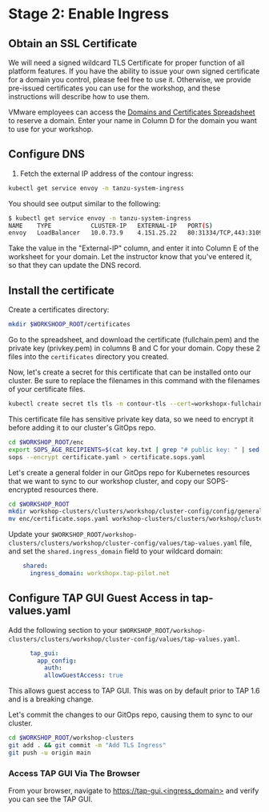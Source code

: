 # Stage 2: Enable Ingress

## Obtain an SSL Certificate

We will need a signed wildcard TLS Certificate for proper function of all platform features. If you have the ability to issue your own signed certificate for a domain you control, please feel free to use it. Otherwise, we provide pre-issued certificates you can use for the workshop, and these instructions will describe how to use them.

VMware employees can access the [Domains and Certificates Spreadsheet](https://onevmw.sharepoint.com/:x:/s/TanzuApplicationPlatformTAPTSL/EcyhihIXXdxHoagtOm9x_SEB3yNIce8OjDtnhRtJlPkgZw?e=Ph4e4p) to reserve a domain. Enter your name in Column D for the domain you want to use for your workshop.

## Configure DNS

1. Fetch the external IP address of the contour ingress:

```bash
kubectl get service envoy -n tanzu-system-ingress
```

You should see output similar to the following:

```bash
$ kubectl get service envoy -n tanzu-system-ingress
NAME    TYPE           CLUSTER-IP   EXTERNAL-IP   PORT(S)                      AGE
envoy   LoadBalancer   10.0.73.9    4.151.25.22   80:31334/TCP,443:31095/TCP   5d19h
```

Take the value in the "External-IP" column, and enter it into Column E of the worksheet for your domain. Let the instructor know that you've entered it, so that they can update the DNS record.

## Install the certificate

Create a certificates directory:
```bash
mkdir $WORKSHOOP_ROOT/certificates
```
Go to the spreadsheet, and download the certificate (fullchain.pem) and the private key (privkey.pem) in columns B and C for your domain. Copy these 2 files into the `certificates` directory you created.

Now, let's create a secret for this certificate that can be installed onto our cluster. Be sure to replace the filenames in this command with the filenames of your certificate files.
```bash
kubectl create secret tls tls -n contour-tls --cert=workshopx-fullchain.pem --key=workshopx-privkey.pem --dry-run=client -o yaml > ../enc/certificate.yaml
```

This certificate file has sensitive private key data, so we need to encrypt it before adding it to our cluster's GitOps repo.

```bash
cd $WORKSHOP_ROOT/enc
export SOPS_AGE_RECIPIENTS=$(cat key.txt | grep "# public key: " | sed 's/# public key: //')
sops --encrypt certificate.yaml > certificate.sops.yaml
```

Let's create a general folder in our GitOps repo for Kubernetes resources that we want to sync to our workshop cluster, and copy our SOPS-encrypted resources there.

```bash
cd $WORKSHOP_ROOT
mkdir workshop-clusters/clusters/workshop/cluster-config/config/general
mv enc/certificate.sops.yaml workshop-clusters/clusters/workshop/cluster-config/config/general
```

Update your `$WORKSHOP_ROOT/workshop-clusters/clusters/workshop/cluster-config/values/tap-values.yaml` file, and set the `shared.ingress_domain` field to your wildcard domain:
```yaml
    shared:
      ingress_domain: workshopx.tap-pilot.net
```

## Configure TAP GUI Guest Access in tap-values.yaml

Add the following section to your `$WORKSHOP_ROOT/workshop-clusters/clusters/workshop/cluster-config/values/tap-values.yaml`.

```yaml
      tap_gui:
        app_config:
          auth:
          allowGuestAccess: true
```

This allows guest access to TAP GUI. This was on by default prior to TAP 1.6 and is a breaking change.

Let's commit the changes to our GitOps repo, causing them to sync to our cluster.

```bash
cd $WORKSHOP_ROOT/workshop-clusters
git add . && git commit -m "Add TLS Ingress"
git push -u origin main
```

### Access TAP GUI Via The Browser

From your browser, navigate to [https://tap-gui.<ingress_domain>](https://tap-gui.<ingress_domain>) and verify you can see the TAP GUI.
